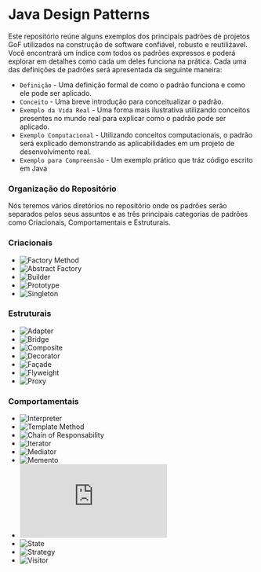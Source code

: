 # Java Design Patterns
Este repositório reúne alguns exemplos dos principais padrões de projetos GoF utilizados na construção de software confiável, robusto e reutiliźavel. Você encontrará um índice com todos os padrões expressos e poderá explorar em detalhes como cada um deles funciona na prática.
Cada uma das definições de padrões será apresentada da seguinte maneira: 

* `Definição` - Uma definição formal de como o padrão funciona e como ele pode ser aplicado.
* `Conceito` - Uma breve introdução para conceitualizar o padrão. 
* `Exemplo da Vida Real` - Uma forma mais ilustrativa utilizando conceitos presentes no mundo real para explicar como o padrão pode ser aplicado.
* `Exemplo Computacional` - Utilizando conceitos computacionais, o padrão será explicado demonstrando as aplicabilidades em um projeto de desenvolvimento real. 
* `Exemplo para Compreensão` - Um exemplo prático que tráz código escrito em Java
 
### Organização do Repositório
Nós teremos vários diretórios no repositório onde os padrões serão separados pelos seus assuntos e as três principais categorias de padrões como Criacionais, Comportamentais e Estruturais. 

### Criacionais
* ![Factory Method]()
* ![Abstract Factory](#)
* ![Builder](#)
* ![Prototype](#)
* ![Singleton](#) 
### Estruturais
* ![Adapter](#)
* ![Bridge](#)
* ![Composite](#)
* ![Decorator](#)
* ![Façade](#)
* ![Flyweight](#)
* ![Proxy](#) 
### Comportamentais
* ![Interpreter](#)
* ![Template Method](#)
* ![Chain of Responsability](#)
* ![Iterator](#)
* ![Mediator](#)
* ![Memento](#)
* ![Observer](https://github.com/eduardowgmendes/Java-Design-Patterns-/blob/master/patterns/observable-pattern/observable-pattern.md#padr%C3%A3o-observer)
* ![State](#)
* ![Strategy](#)
* ![Visitor](#)    
